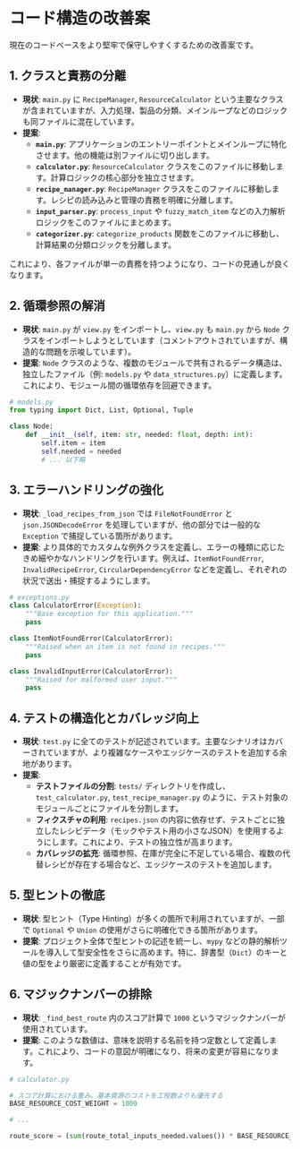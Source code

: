 # コード構造の改善案

現在のコードベースをより堅牢で保守しやすくするための改善案です。

## 1. クラスと責務の分離

- **現状**: `main.py` に `RecipeManager`, `ResourceCalculator` という主要なクラスが含まれていますが、入力処理、製品の分類、メインループなどのロジックも同ファイルに混在しています。
- **提案**:
    - **`main.py`**: アプリケーションのエントリーポイントとメインループに特化させます。他の機能は別ファイルに切り出します。
    - **`calculator.py`**: `ResourceCalculator` クラスをこのファイルに移動します。計算ロジックの核心部分を独立させます。
    - **`recipe_manager.py`**: `RecipeManager` クラスをこのファイルに移動します。レシピの読み込みと管理の責務を明確に分離します。
    - **`input_parser.py`**: `process_input` や `fuzzy_match_item` などの入力解析ロジックをこのファイルにまとめます。
    - **`categorizer.py`**: `categorize_products` 関数をこのファイルに移動し、計算結果の分類ロジックを分離します。

これにより、各ファイルが単一の責務を持つようになり、コードの見通しが良くなります。

## 2. 循環参照の解消

- **現状**: `main.py` が `view.py` をインポートし、`view.py` も `main.py` から `Node` クラスをインポートしようとしています（コメントアウトされていますが、構造的な問題を示唆しています）。
- **提案**: `Node` クラスのような、複数のモジュールで共有されるデータ構造は、独立したファイル（例: `models.py` や `data_structures.py`）に定義します。これにより、モジュール間の循環依存を回避できます。

```python
# models.py
from typing import Dict, List, Optional, Tuple

class Node:
    def __init__(self, item: str, needed: float, depth: int):
        self.item = item
        self.needed = needed
        # ... 以下略
```

## 3. エラーハンドリングの強化

- **現状**: `_load_recipes_from_json` では `FileNotFoundError` と `json.JSONDecodeError` を処理していますが、他の部分では一般的な `Exception` で捕捉している箇所があります。
- **提案**: より具体的でカスタムな例外クラスを定義し、エラーの種類に応じたきめ細やかなハンドリングを行います。例えば、`ItemNotFoundError`, `InvalidRecipeError`, `CircularDependencyError` などを定義し、それぞれの状況で送出・捕捉するようにします。

```python
# exceptions.py
class CalculatorError(Exception):
    """Base exception for this application."""
    pass

class ItemNotFoundError(CalculatorError):
    """Raised when an item is not found in recipes."""
    pass

class InvalidInputError(CalculatorError):
    """Raised for malformed user input."""
    pass
```

## 4. テストの構造化とカバレッジ向上

- **現状**: `test.py` に全てのテストが記述されています。主要なシナリオはカバーされていますが、より複雑なケースやエッジケースのテストを追加する余地があります。
- **提案**:
    - **テストファイルの分割**: `tests/` ディレクトリを作成し、`test_calculator.py`, `test_recipe_manager.py` のように、テスト対象のモジュールごとにファイルを分割します。
    - **フィクスチャの利用**: `recipes.json` の内容に依存せず、テストごとに独立したレシピデータ（モックやテスト用の小さなJSON）を使用するようにします。これにより、テストの独立性が高まります。
    - **カバレッジの拡充**: 循環参照、在庫が完全に不足している場合、複数の代替レシピが存在する場合など、エッジケースのテストを追加します。

## 5. 型ヒントの徹底

- **現状**: 型ヒント（Type Hinting）が多くの箇所で利用されていますが、一部で `Optional` や `Union` の使用がさらに明確化できる箇所があります。
- **提案**: プロジェクト全体で型ヒントの記述を統一し、`mypy` などの静的解析ツールを導入して型安全性をさらに高めます。特に、辞書型（`Dict`）のキーと値の型をより厳密に定義することが有効です。

## 6. マジックナンバーの排除

- **現状**: `_find_best_route` 内のスコア計算で `1000` というマジックナンバーが使用されています。
- **提案**: このような数値は、意味を説明する名前を持つ定数として定義します。これにより、コードの意図が明確になり、将来の変更が容易になります。

```python
# calculator.py

# スコア計算における重み。基本資源のコストを工程数よりも優先する
BASE_RESOURCE_COST_WEIGHT = 1000

# ...

route_score = (sum(route_total_inputs_needed.values()) * BASE_RESOURCE_COST_WEIGHT) + num_sub_recipe_steps
```
